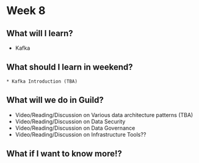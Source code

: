 # Week 8

## What will I learn?
* Kafka

## What should I learn in weekend?
    * Kafka Introduction (TBA) 

## What will we do in Guild?
   * Video/Reading/Discussion on Various data architecture patterns (TBA)
   * Video/Reading/Discussion on Data Security
   * Video/Reading/Discussion on Data Governance
   * Video/Reading/Discussion on Infrastructure Tools??

## What if I want to know more!?

